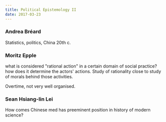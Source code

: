 ```yaml
---
title: Political Epistemology II
date: 2017-03-23
---
```


### Andrea Bréard
Statistics, politics, China 20th c.

### Moritz Epple
what is considered "rational action" in a certain domain of social practice? how does it determine the actors' actions.
Study of rationality close to study of morals behind those activities.

Overtime, not very well organised.

### Sean Hsiang-lin Lei
How comes Chinese med has preeminent position in history of modern science?
<!--stackedit_data:
eyJoaXN0b3J5IjpbLTEzMzQ5NDMwNTNdfQ==
-->